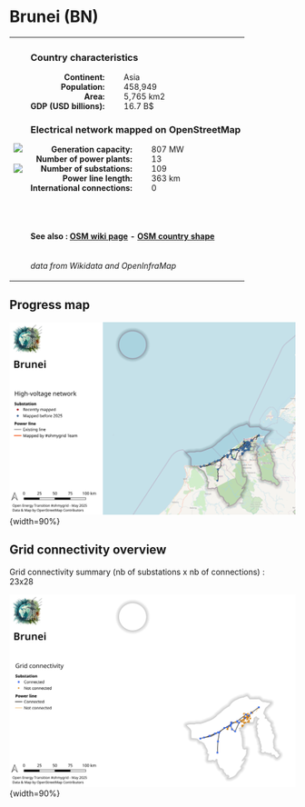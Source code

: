 # Brunei (BN)

<table width="90%">
<tr>
<td>
<img src="http://commons.wikimedia.org/wiki/Special:FilePath/Flag%20of%20Brunei.svg" width="250">
<br><br>
<img src="http://commons.wikimedia.org/wiki/Special:FilePath/Brunei%20on%20the%20globe%20%28Southeast%20Asia%20centered%29.svg" width="250"></td>
<td>
<h3>Country characteristics</h3>
<div style="display: inline-block;text-align:right;margin-right:30px;font-weight: bold;">
Continent:<br>Population:<br>Area:<br>GDP (USD billions):
</div>
<div style="display: inline-block;">
Asia<br>458,949<br>5,765 km2<br>16.7 B$
</div>
<h3>Electrical network mapped on OpenStreetMap</h3>
<div style="display: inline-block;text-align:right;margin-right:30px;font-weight: bold;">Generation capacity:<br>
Number of power plants:<br>
Number of substations:<br>
Power line length:<br>
International connections:<br>
</div>
<div style="display: inline-block;">807 MW<br>
13<br>
109<br>
363 km<br>
0<br>
</div>

<br><br><h4>See also :
<a href="https://wiki.openstreetmap.org/wiki/Power_networks/Brunei" target="_blank">OSM wiki page</a> -
<a href="https://openstreetmap.org/relation/2103120" target="_blank">OSM country shape</a>
</h4>

<br><i>data from Wikidata and OpenInfraMap</i>
</td>
</tr>
</table>


## Progress map

![Map](../images/maps_countries/BN/high-voltage-network.png){width=90%}



## Grid connectivity overview

Grid connectivity summary (nb of substations x nb of connections) :<br>23x28

![Map](../images/maps_countries/BN/grid-connectivity.png){width=90%}

